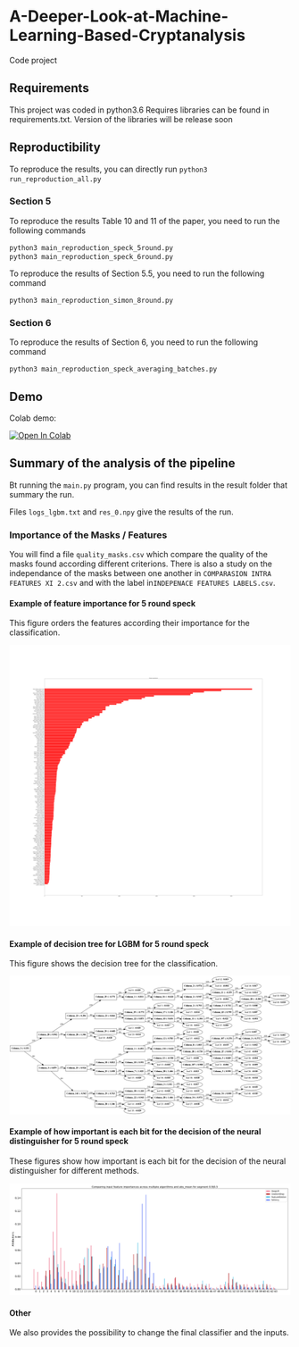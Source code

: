 # A-Deeper-Look-at-Machine-Learning-Based-Cryptanalysis
Code project

## Requirements

This project was coded in python3.6
Requires libraries can be found in requirements.txt.
Version of the libraries will be release soon

## Reproductibility

To reproduce the results, you can directly run ```python3 run_reproduction_all.py```

### Section 5

To reproduce the results Table 10 and 11 of the paper, you need to run the following commands

```
python3 main_reproduction_speck_5round.py
python3 main_reproduction_speck_6round.py
``` 

To reproduce the results of Section 5.5, you need to run the following command

```
python3 main_reproduction_simon_8round.py
``` 

### Section 6

To reproduce the results of Section 6, you need to run the following command

```
python3 main_reproduction_speck_averaging_batches.py
``` 

## Demo

Colab demo:


[![Open In Colab](https://colab.research.google.com/assets/colab-badge.svg)](https://colab.research.google.com/github/AnonymousSubmissionEuroCrypt2021/A-Deeper-Look-at-Machine-Learning-Based-Cryptanalysis-v5/blob/master/demo.ipynb)



## Summary of the analysis of the pipeline

Bt running the ```main.py``` program, you can find results in the result folder that summary the run.

Files `logs_lgbm.txt` and `res_0.npy` give the results of the run.


### Importance of the Masks / Features

You will find a file `quality_masks.csv` which compare the quality of the masks found according different criterions.
There is also a study on the independance of the masks between one another in `COMPARASION INTRA FEATURES XI 2.csv` and with the label in`INDEPENACE FEATURES LABELS.csv`.

#### Example of feature importance for 5 round speck

This figure orders the features according their importance for the classification.

![image](img/features_importances_LGBM_nbrefeat_144.png)

#### Example of decision tree for LGBM for 5 round speck

This figure shows the decision tree for the classification.

![image](img/tree_LGBM_nbrefeat_144.png)

#### Example of how important is each bit for the decision of the neural distinguisher for 5 round speck

These figures show how important is each bit for the decision of the neural distinguisher for different methods.

![image](img/Comparing.png)

#### Other 

We also provides the possibility to change the final classifier and the inputs.

